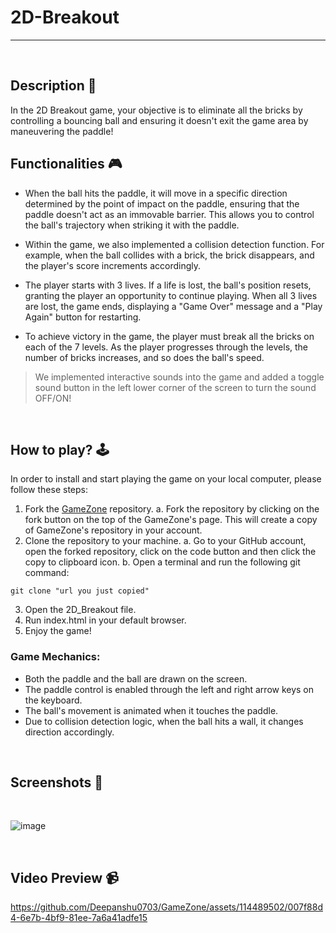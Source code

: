 # **2D-Breakout** 

---

<br>

## **Description 📃**
In the 2D Breakout game, your objective is to eliminate all the bricks by controlling a bouncing ball and ensuring it doesn't exit the game area by maneuvering the paddle!


## **Functionalities 🎮**
<!-- add functionalities over here -->
- When the ball hits the paddle, it will move in a specific direction determined by the point of impact on the paddle, ensuring that the paddle doesn't act as an immovable barrier. 
This allows you to control the ball's trajectory when striking it with the paddle.

- Within the game, we also implemented a collision detection function. For example, when the ball collides with a brick, the brick disappears, and the player's score increments accordingly.

- The player starts with 3 lives. If a life is lost, the ball's position resets, granting the player an opportunity to continue playing. When all 3 lives are lost, the game ends, displaying a "Game Over" message and a "Play Again" button for restarting.

- To achieve victory in the game, the player must break all the bricks on each of the 7 levels. As the player progresses through the levels, the number of bricks increases, and so does the ball's speed.

> We implemented interactive sounds into the game and added a toggle sound button in the left lower corner of the screen to turn the sound OFF/ON!

<br>

## **How to play? 🕹️**
<!-- add the steps how to play games -->
In order to install and start playing the game on your local computer, please follow these steps:
1. Fork the [GameZone](https://github.com/eludwin/GameZone) repository.
    a. Fork the repository by clicking on the fork button on the top of the GameZone's page. This will create a copy of GameZone's repository in your account.
2. Clone the repository to your machine.
    a. Go to your GitHub account, open the forked repository, click on the code button and then click the copy to clipboard icon.
    b. Open a terminal and run the following git command:
```
git clone "url you just copied"
```
3. Open the 2D_Breakout file.
4. Run index.html in your default browser.
5. Enjoy the game!

### **Game Mechanics**:
- Both the paddle and the ball are drawn on the screen. 
- The paddle control is enabled through the left and right arrow keys on the keyboard. 
- The ball's movement is animated when it touches the paddle.
- Due to collision detection logic, when the ball hits a wall, it changes direction accordingly.

<br>

## **Screenshots 📸**

<br>

![image](https://github.com/Deepanshu0703/GameZone/assets/114489502/4ed9b3f9-b855-41e5-95db-8a6bbabe966a)

<br>

## **Video Preview 📹**
<!-- add your working video over here -->



https://github.com/Deepanshu0703/GameZone/assets/114489502/007f88d4-6e7b-4bf9-81ee-7a6a41adfe15









